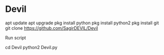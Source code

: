 # Devil
apt update
apt upgrade
pkg install python
pkg install python2
pkg install git
git clone https://github.com/SagirDEVIL/Devil

Run script

cd Devil
python2 Devil.py
